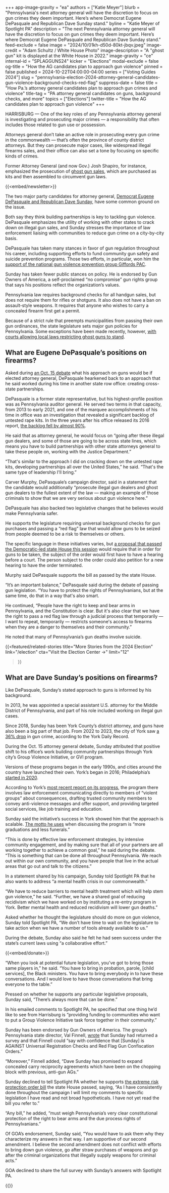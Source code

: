+++
app-image-gravity = "ea"
authors = ["Katie Meyer"]
blurb = "Pennsylvania's next attorney general will have the discretion to focus on gun crimes they deem important. Here’s where Democrat Eugene DePasquale and Republican Dave Sunday stand."
byline = "Katie Meyer of Spotlight PA"
description = "The next Pennsylvania attorney general will have the discretion to focus on gun crimes they deem important. Here’s where Democrat Eugene DePasquale and Republican Dave Sunday stand."
feed-exclude = false
image = "2024/10/01kh-d50d-80kt-jbqv.jpeg"
image-credit = "Adam Schultz / White House Photo"
image-description = "A \"ghost gun\" kit is displayed at the White House in 2022."
image-gravity = "ce"
internal-id = "SPLAGGUNS24"
kicker = "Elections"
modal-exclude = false
og-title = "How the AG candidates plan to approach gun violence"
pinned = false
published = 2024-10-22T04:00:00-04:00
series = ["Voting Guides 2024"]
slug = "pennsylvania-election-2024-attorney-general-candidates-gun-violence-background-checks-red-flag"
suppress-date = false
title = "How Pa.’s attorney general candidates plan to approach gun crimes and violence"
title-tag = "PA attorney general candidates on guns, background checks, and more"
topics = ["Elections"]
twitter-title = "How the AG candidates plan to approach gun violence"
+++

HARRISBURG — One of the key roles of any Pennsylvania attorney general is investigating and prosecuting major crimes — a responsibility that often includes those related to gun use or possession.

Attorneys general don’t take an active role in prosecuting every gun crime in the commonwealth — that’s often the province of county district attorneys. But they can prosecute major cases, like widespread illegal firearms sales, and their office can also set a tone by focusing on specific kinds of crimes.

Former Attorney General (and now Gov.) Josh Shapiro, for instance, emphasized the prosecution of <a href="https://www.attorneygeneral.gov/taking-action/ag-shapiro-leads-coalition-of-ags-to-close-the-ghost-gun-loophole/">ghost gun sales</a>, which are purchased as kits and then assembled to circumvent gun laws.

{{<embed/newsletter>}}

The two major party candidates for attorney general, <a href="https://www.spotlightpa.org/news/2024/09/pennsylvania-election-2024-attorney-general-candidates-eugene-depasquale-dave-sunday/">Democrat Eugene DePasquale and Republican Dave Sunday</a>, have some common ground on the issue.

Both say they think building partnerships is key to tackling gun violence. DePasquale emphasizes the utility of working with other states to crack down on illegal gun sales, and Sunday stresses the importance of law enforcement liaising with communities to reduce gun crime on a city-by-city basis.

DePasquale has taken many stances in favor of gun regulation throughout his career, including supporting efforts to fund community gun safety and suicide prevention programs. Those two efforts, in particular, won him the <a href="https://giffords.org/press-release/2024/06/giffords-pac-endorses-eugene-depasquale/">support of the national gun violence prevention group Giffords PAC</a>.

Sunday has taken fewer public stances on policy. He is endorsed by Gun Owners of America, a self-proclaimed “no compromise” gun rights group that says his positions reflect the organization’s values. <strong></strong>

Pennsylvania law requires background checks for all handgun sales, but does not require them for rifles or shotguns. It also does not have a ban on assault-style weapons. It requires that anyone who wishes to carry a concealed firearm first get a permit.

Because of a strict rule that preempts municipalities from passing their own gun ordinances, the state legislature sets major gun policies for Pennsylvania. Some exceptions have been made recently, however, <a href="https://penncapital-star.com/criminal-justice/reading-could-become-third-pennsylvania-city-to-ban-ghost-guns-after-court-ruling/">with courts allowing local laws restricting ghost guns to stand</a>.

## What are Eugene DePasquale’s positions on firearms?

Asked during <a href="https://www.abc27.com/video/pennsylvania-attorney-general-debate/10133805/">an Oct. 15 debate</a> what his approach on guns would be if elected attorney general, DePasquale hearkened back to an approach that he said worked during his time in another state row office: creating cross-state partnerships.

DePasquale is a former state representative, but his highest-profile position was as Pennsylvania auditor general. He served two terms in that capacity, from 2013 to early 2021, and one of the marquee accomplishments of his time in office was an investigation that revealed a significant backlog of untested rape kits. In the three years after his office released its 2016 report, <a href="https://triblive.com/news/pennsylvania/auditor-general-number-of-untested-rape-kits-in-pennsylvania-decreased-by-nearly-90-percent/">the backlog fell by almost 90%</a>.

He said that as attorney general, he would focus on “going after these illegal gun dealers, and some of those are going to be across state lines, which means you have to build partnerships with other state attorneys general to take these people on, working with the Justice Department.”

“That&#39;s similar to the approach I did on cracking down on the untested rape kits, developing partnerships all over the United States,” he said. “That&#39;s the same type of leadership I&#39;ll bring.”

Carver Murphy, DePasquale’s campaign director, said in a statement that the candidate would additionally “prosecute illegal gun dealers and ghost gun dealers to the fullest extent of the law — making an example of those criminals to show that we are very serious about gun violence here.”

DePasquale has also backed two legislative changes that he believes would make Pennsylvania safer.

He supports the legislature requiring universal background checks for gun purchases and passing a “red flag” law that would allow guns to be seized from people deemed to be a risk to themselves or others.

The specific language in these initiatives varies, but <a href="https://www.legis.state.pa.us/cfdocs/billinfo/billinfo.cfm?syear=2023&amp;sind=0&amp;body=H&amp;type=B&amp;bn=1018">a proposal that passed the Democratic-led state House this session</a> would require that in order for guns to be taken, the subject of the order would first have to have a hearing before a court. The person subject to the order could also petition for a new hearing to have the order terminated.

Murphy said DePasquale supports the bill as passed by the state House.

“It’s an important balance,” DePasquale said during the debate of passing gun legislation. “You have to protect the rights of Pennsylvanians, but at the same time, do that in a way that&#39;s also smart.

He continued, “People have the right to keep and bear arms in Pennsylvania, and the Constitution is clear. But it&#39;s also clear that we have the right to pass a red flag law through a judicial process that temporarily — I want to repeat, temporarily — restricts someone&#39;s access to firearms when they are a danger to themselves and their community.”

He noted that many of Pennsylvania’s gun deaths involve suicide.

{{<featured/related-stories 
  title="More Stories from the 2024 Election" 
  link="/election"
  cta="Visit the Election Center →"
  limit="12"
>}}

## What are Dave Sunday’s positions on firearms?

Like DePasquale, Sunday’s stated approach to guns is informed by his background.

In 2013, he was appointed a special assistant U.S. attorney for the Middle District of Pennsylvania, and part of his role included working on illegal gun cases.

Since 2018, Sunday has been York County’s district attorney, and guns have also been a big part of that job. From 2022 to 2023, the city of York saw <a href="https://www.ydr.com/story/news/2024/03/12/york-pas-battle-against-gun-violence-is-working-officials-say-gvi/72932179007/">a 36% drop</a> in gun crime, according to the York Daily Record.

During the Oct. 15 attorney general debate, Sunday attributed that positive shift to his office’s work building community partnerships through York city’s Group Violence Initiative, or GVI program.

Versions of these programs began in the early 1990s, and cities around the country have launched their own. York’s began in 2016; Philadelphia’s <a href="https://www.nlc.org/resource/reimagining-public-safety-impact-updates/philadelphia-pa-group-violence-intervention/">started in 2020</a>.

According to York’s <a href="https://york.crimewatchpa.com/sites/default/files/8395/post/2024/03/2023_annual_report.pdf">most recent report on its progress</a>, the program there involves law enforcement communicating directly to members of “violent groups” about consequences, drafting trusted community members to convey anti-violence messages and offer support, and providing targeted social services, like job training and education.

Sunday said the initiative’s success in York showed him that the approach is scalable. <a href="https://www.yorkcity.org/wp-content/uploads/2023/06/GVI-Educational-Support-Candidate-Application.pdf">The motto he uses</a> when discussing the program is “more graduations and less funerals.”

“This is done by effective law enforcement strategies, by intensive community engagement, and by making sure that all of your partners are all working together to achieve a common goal,” he said during the debate. “This is something that can be done all throughout Pennsylvania. We reach out within our own community, and you have people that live in the actual areas that go out and talk to the citizens.”

In a statement shared by his campaign, Sunday told Spotlight PA that he also wants to address “a mental health crisis in our commonwealth.”

“We have to reduce barriers to mental health treatment which will help stem gun violence,” he said. “Further, we have a shared goal of reducing recidivism which we have worked on by instituting a re-entry program in York. Better mental health and reduced recidivism will lower gun deaths.”

Asked whether he thought the legislature should do more on gun violence, Sunday told Spotlight PA, “We don’t have time to wait on the legislature to take action when we have a number of tools already available to us.”

During the debate, Sunday also said he felt he had seen success under the state’s current laws using “a collaborative effort.”

{{<embed/donate>}}

“When you look at potential future legislation, you&#39;ve got to bring those same players in,” he said. “You have to bring in probation, parole, \[child services\], the Black ministers. You have to bring everybody in to have these conversations. And I would love to have those conversations that bring everyone to the table.”

Pressed on whether he supports any particular legislative proposals, Sunday said, “There’s always more that can be done.”

In his emailed comments to Spotlight PA, he specified that one thing he’d like to see from Harrisburg is “providing funding to communities who want to put a Group Violence Initiative task force together in their community.”

Sunday has been endorsed by Gun Owners of America. The group’s Pennsylvania state director, Val Finnell, <a href="https://pennsylvania.gunowners.org/goa-endorses-dave-sunday-for-attorney-general/">wrote</a> that Sunday had returned a survey and that Finnell could “say with confidence that \[Sunday\] is AGAINST Universal Registration Checks and Red Flag Gun Confiscation Orders.”

“Moreover,” Finnell added, “Dave Sunday has promised to expand concealed carry reciprocity agreements which have been on the chopping block with previous, anti-gun AGs.”

Sunday declined to tell Spotlight PA whether he supports <a href="https://www.legis.state.pa.us/cfdocs/billinfo/billinfo.cfm?syear=2023&amp;sind=0&amp;body=H&amp;type=B&amp;bn=1018">the extreme risk protection order bill</a> the state House passed, saying, “As I have consistently done throughout the campaign I will limit my comments to specific legislation I have read and not broad hypotheticals. I have not yet read the bill you refer to.”

“Any bill,” he added, “must weigh Pennsylvania’s very clear constitutional protection of the right to bear arms and the due process rights of Pennsylvanians.”

Of GOA’s endorsement, Sunday said, “You would have to ask them why they characterize my answers in that way. I am supportive of our second amendment. I believe the second amendment does not conflict with efforts to bring down gun violence, go after straw purchases of weapons and go after the criminal organizations that illegally supply weapons for criminal acts.”

GOA declined to share the full survey with Sunday’s answers with Spotlight PA.

{{<dewey-assistant>}}

